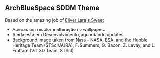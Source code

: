 ## ArchBlueSpace SDDM Theme ##
 Based on the amazing job of [Eliver Lara's Sweet](https://github.com/EliverLara/Sweet/tree/nova/kde/sddm)

  - Apenas um recolor e alteração no wallpaper...
  - Ainda está em Desenvolvimento, aguardando updates...
  - Background image taken from [Nasa](https://www.nasa.gov/feature/nasa-is-taking-a-new-look-at-searching-for-life-beyond-earth) - NASA, ESA, and the Hubble Heritage Team (STScI/AURA), F. Summers, G. Bacon, Z. Levay, and L. Frattare (Viz 3D Team, STScI)
